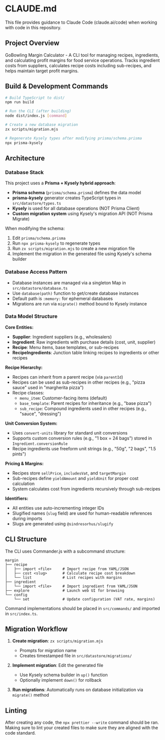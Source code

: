 # CLAUDE.md

This file provides guidance to Claude Code (claude.ai/code) when working with code in this repository.

## Project Overview

GoBowling Margin Calculator - A CLI tool for managing recipes, ingredients, and calculating profit margins for food service operations. Tracks ingredient costs from suppliers, calculates recipe costs including sub-recipes, and helps maintain target profit margins.

## Build & Development Commands

```bash
# Build TypeScript to dist/
npm run build

# Run the CLI (after building)
node dist/index.js [command]

# Create a new database migration
zx scripts/migration.mjs

# Regenerate Kysely types after modifying prisma/schema.prisma
npx prisma-kysely
```

## Architecture

### Database Stack

This project uses a **Prisma + Kysely hybrid approach**:

- **Prisma schema** (`prisma/schema.prisma`) defines the data model
- **prisma-kysely** generator creates TypeScript types in `src/datastore/types.ts`
- **Kysely** is used for all database operations (NOT Prisma Client)
- **Custom migration system** using Kysely's migration API (NOT Prisma Migrate)

When modifying the schema:

1. Edit `prisma/schema.prisma`
2. Run `npx prisma-kysely` to regenerate types
3. Run `zx scripts/migration.mjs` to create a new migration file
4. Implement the migration in the generated file using Kysely's schema builder

### Database Access Pattern

- Database instances are managed via a singleton Map in `src/datastore/database.ts`
- Use `database(path)` function to get/create database instances
- Default path is `:memory:` for ephemeral databases
- Migrations are run via `migrate()` method bound to Kysely instance

### Data Model Structure

**Core Entities:**

- **Supplier**: Ingredient suppliers (e.g., wholesalers)
- **Ingredient**: Raw ingredients with purchase details (cost, unit, supplier)
- **Recipe**: Menu items, base templates, or sub-recipes
- **RecipeIngredients**: Junction table linking recipes to ingredients or other recipes

**Recipe Hierarchy:**

- Recipes can inherit from a parent recipe (via `parentId`)
- Recipes can be used as sub-recipes in other recipes (e.g., "pizza sauce" used in "margherita pizza")
- Recipe classes:
  - `menu_item`: Customer-facing items (default)
  - `base_template`: Parent recipes for inheritance (e.g., "base pizza")
  - `sub_recipe`: Compound ingredients used in other recipes (e.g., "sauce", "dressing")

**Unit Conversion System:**

- Uses `convert-units` library for standard unit conversions
- Supports custom conversion rules (e.g., "1 box = 24 bags") stored in `Ingredient.conversionRule`
- Recipe ingredients use freeform unit strings (e.g., "50g", "2 bags", "1.5 pints")

**Pricing & Margins:**

- Recipes store `sellPrice`, `includesVat`, and `targetMargin`
- Sub-recipes define `yieldAmount` and `yieldUnit` for proper cost calculation
- System calculates cost from ingredients recursively through sub-recipes

**Identifiers:**

- All entities use auto-incrementing integer IDs
- Slugified names (`slug` field) are used for human-readable references during imports
- Slugs are generated using `@sindresorhus/slugify`

## CLI Structure

The CLI uses Commander.js with a subcommand structure:

```
margin
├── recipe
│   ├── import <file>     # Import recipe from YAML/JSON
│   ├── cost <slug>       # Calculate recipe cost breakdown
│   └── list              # List recipes with margins
├── ingredient
│   └── import <file>     # Import ingredient from YAML/JSON
├── explore               # Launch web UI for browsing
└── config
    └── set               # Update configuration (VAT rate, margins)
```

Command implementations should be placed in `src/commands/` and imported in `src/index.ts`.

## Migration Workflow

1. **Create migration**: `zx scripts/migration.mjs`
   - Prompts for migration name
   - Creates timestamped file in `src/datastore/migrations/`

2. **Implement migration**: Edit the generated file
   - Use Kysely schema builder in `up()` function
   - Optionally implement `down()` for rollback

3. **Run migrations**: Automatically runs on database initialization via `migrate()` method

## Linting

After creating any code, the `npx prettier --write` command should be ran. Making sure to lint your created files to
make sure they are aligned with the code standard.
